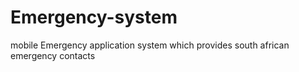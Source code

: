 # Emergency-system
mobile Emergency application system which provides south african emergency contacts 
